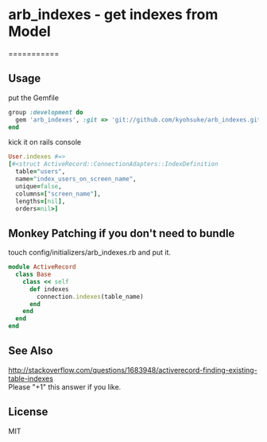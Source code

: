 # arb_indexes - get indexes from Model
===========

## Usage
put the Gemfile
```ruby
group :development do
  gem 'arb_indexes', :git => 'git://github.com/kyohsuke/arb_indexes.git'
end
```

kick it on rails console

```ruby
User.indexes #=>
[#<struct ActiveRecord::ConnectionAdapters::IndexDefinition
  table="users",
  name="index_users_on_screen_name",
  unique=false,
  columns=["screen_name"],
  lengths=[nil],
  orders=nil>]
```

## Monkey Patching if you don't need to bundle
touch config/initializers/arb_indexes.rb and put it.

```ruby
module ActiveRecord
  class Base
    class << self
      def indexes
        connection.indexes(table_name)
      end
    end
  end
end
```

## See Also
http://stackoverflow.com/questions/1683948/activerecord-finding-existing-table-indexes  
Please "+1" this answer if you like.

## License
MIT
